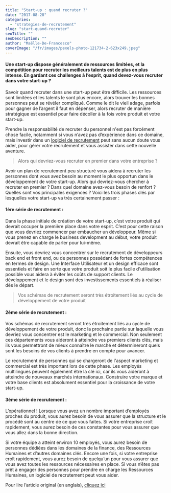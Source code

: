 ```yaml
---
title: "Start-up : quand recruter ?"
date: "2017-08-28"
categories:
  - "strategies-de-recrutement"
slug: "start-quand-recruter"
seoTitle: ""
seoDescription: ""
author: "Maëlle-De-Francesco"
coverImage: "/fr/images/pexels-photo-121734-2-623x249.jpeg"
---
```


#### Une start-up dispose généralement de ressources limitées, et la compétition pour recruter les meilleurs talents est de plus en plus intense. En gardant ces challenges à l’esprit, quand devez-vous recruter dans votre start-up ?

Savoir quand recruter dans une start-up peut être difficile. Les ressources sont limitées et les talents le sont plus encore, alors trouver les bonnes personnes peut se révéler compliqué. Comme le dit le vieil adage, parfois pour gagner de l’argent il faut en dépenser, alors recruter de manière stratégique est essentiel pour faire décoller à la fois votre produit et votre start-up.

Prendre la responsabilité de recruter du personnel n'est pas forcément chose facile, notamment si vous n’avez pas d’expérience dans ce domaine, mais investir dans un [logiciel de recrutement](https://hirehive.com/fr/fonctionnalites/) peut sans aucun doute vous aider, pour gérer votre recrutement et vous assister dans cette nouvelle aventure.

> Alors qui devriez-vous recruter en premier dans votre entreprise ?

Avoir un plan de recrutement peu structuré vous aidera à recruter les personnes dont vous avez besoin au moment le plus opportun dans le développement de votre start-up. Alors qui devriez-vous chercher à recruter en premier ? Dans quel domaine avez-vous besoin de renfort ? Quelles sont vos principales exigences ? Voici les trois phases clés par lesquelles votre start-up va très certainement passer :

#### **1ère série de recrutement :**

Dans la phase initiale de création de votre start-up, c’est votre produit qui devrait occuper la première place dans votre esprit. C’est pour cette raison que vous devriez commencer par embaucher un développeur. Même si vous prenez en charge le business development au début, votre produit devrait être capable de parler pour lui-même.

Ensuite, vous devriez vous concentrer sur le recrutement de développeurs back end et front end, ou de personnes possédant de fortes compétences en termes de design. Une Interface Utilisateur et un design efficace sont essentiels et faire en sorte que votre produit soit le plus facile d'utilisation possible vous aidera à éviter les coûts de support clients. Le développement et le design sont des investissements essentiels à réaliser dès le départ.

> Vos schémas de recrutement seront très étroitement liés au cycle de développement de votre produit

#### **2ème série de recrutement :**

Vos schémas de recrutement seront très étroitement liés au cycle de développement de votre produit, donc la prochaine partie sur laquelle vous devriez vous concentrer est le marketing et le commercial. Non seulement ces départements vous aideront à atteindre vos premiers clients clés, mais ils vous permettront de mieux connaître le marché et détermineront quels sont les besoins de vos clients à prendre en compte pour avancer.

Le recrutement de personnes qui se chargeront de l'aspect marketing et commercial est très important lors de cette phase. Les employés multilingues peuvent également être la clé ici, car ils vous aideront à atteindre de nouveaux marchés internationaux. Construire votre marque et votre base clients est absolument essentiel pour la croissance de votre start-up.

#### **3ème série de recrutement :**

L’opérationnel ! Lorsque vous avez un nombre important d’employés proches du produit, vous aurez besoin de vous assurer que la structure et le procédé sont au centre de ce que vous faites. Si votre entreprise croît rapidement, vous aurez besoin de ces constantes pour vous assurer que vous allez dans la bonne direction.

Si votre équipe a atteint environ 10 employés, vous aurez besoin de personnes dédiées dans les domaines de la finance, des Ressources Humaines et d’autres domaines clés. Encore une fois, si votre entreprise croît rapidement, vous aurez besoin de quelqu’un pour vous assurer que vous avez toutes les ressources nécessaires en place. Si vous n’êtes pas prêt à engager des personnes pour prendre en charge les Ressources Humaines, un logiciel de recrutement peut vous aider.

Pour lire l’article original (en anglais), [cliquez ici](https://hirehive.com/blog/when-are-the-best-times-hire-startup/)
